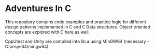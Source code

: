# Adventures In C

This repository contains code examples and practice logic for different design patterns implemented in C and C Data structures.
Object oriented concepts are explored with C here as well.

CppUtest and Unity are compiled into lib.a using MinGW64 (necessary - C:\msys64\mingw64)